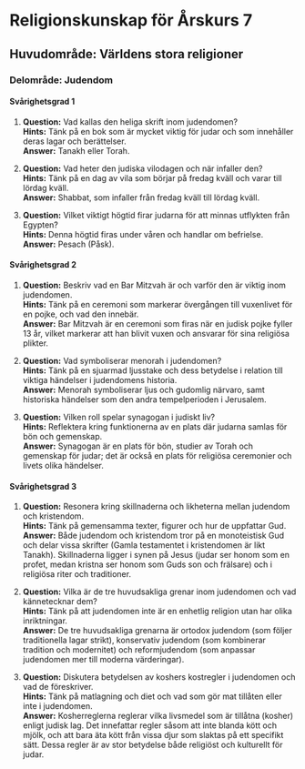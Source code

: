 # Religionskunskap för Årskurs 7
## Huvudområde: Världens stora religioner
### Delområde: Judendom

#### Svårighetsgrad 1
1. **Question:** Vad kallas den heliga skrift inom judendomen?  
   **Hints:** Tänk på en bok som är mycket viktig för judar och som innehåller deras lagar och berättelser.  
   **Answer:** Tanakh eller Torah.

2. **Question:** Vad heter den judiska vilodagen och när infaller den?  
   **Hints:** Tänk på en dag av vila som börjar på fredag kväll och varar till lördag kväll.  
   **Answer:** Shabbat, som infaller från fredag kväll till lördag kväll.

3. **Question:** Vilket viktigt högtid firar judarna för att minnas utflykten från Egypten?  
   **Hints:** Denna högtid firas under våren och handlar om befrielse.  
   **Answer:** Pesach (Påsk).

#### Svårighetsgrad 2
1. **Question:** Beskriv vad en Bar Mitzvah är och varför den är viktig inom judendomen.  
   **Hints:** Tänk på en ceremoni som markerar övergången till vuxenlivet för en pojke, och vad den innebär.  
   **Answer:** Bar Mitzvah är en ceremoni som firas när en judisk pojke fyller 13 år, vilket markerar att han blivit vuxen och ansvarar för sina religiösa plikter.

2. **Question:** Vad symboliserar menorah i judendomen?  
   **Hints:** Tänk på en sjuarmad ljusstake och dess betydelse i relation till viktiga händelser i judendomens historia.  
   **Answer:** Menorah symboliserar ljus och gudomlig närvaro, samt historiska händelser som den andra tempelperioden i Jerusalem.

3. **Question:** Vilken roll spelar synagogan i judiskt liv?  
   **Hints:** Reflektera kring funktionerna av en plats där judarna samlas för bön och gemenskap.  
   **Answer:** Synagogan är en plats för bön, studier av Torah och gemenskap för judar; det är också en plats för religiösa ceremonier och livets olika händelser.

#### Svårighetsgrad 3
1. **Question:** Resonera kring skillnaderna och likheterna mellan judendom och kristendom.  
   **Hints:** Tänk på gemensamma texter, figurer och hur de uppfattar Gud.  
   **Answer:** Både judendom och kristendom tror på en monoteistisk Gud och delar vissa skrifter (Gamla testamentet i kristendomen är likt Tanakh). Skillnaderna ligger i synen på Jesus (judar ser honom som en profet, medan kristna ser honom som Guds son och frälsare) och i religiösa riter och traditioner.

2. **Question:** Vilka är de tre huvudsakliga grenar inom judendomen och vad kännetecknar dem?  
   **Hints:** Tänk på att judendomen inte är en enhetlig religion utan har olika inriktningar.  
   **Answer:** De tre huvudsakliga grenarna är ortodox judendom (som följer traditionella lagar strikt), konservativ judendom (som kombinerar tradition och modernitet) och reformjudendom (som anpassar judendomen mer till moderna värderingar). 

3. **Question:** Diskutera betydelsen av koshers kostregler i judendomen och vad de föreskriver.  
   **Hints:** Tänk på matlagning och diet och vad som gör mat tillåten eller inte i judendomen.  
   **Answer:** Kosherreglerna reglerar vilka livsmedel som är tillåtna (kosher) enligt judisk lag. Det innefattar regler såsom att inte blanda kött och mjölk, och att bara äta kött från vissa djur som slaktas på ett specifikt sätt. Dessa regler är av stor betydelse både religiöst och kulturellt för judar.